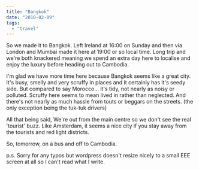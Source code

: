 ```yaml
---
title: "Bangkok"
date: "2010-02-09"
tags: 
  - "travel"
---
```


So we made it to Bangkok. Left Ireland at 16:00 on Sunday and then via London and Mumbai made it here at 19:00 or so local time. Long trip and we're both knackered meaning we spend an extra day here to localise and enjoy the luxury before heading out to Cambodia.

I'm glad we have more time here because Bangkok seems like a great city. It's busy, smelly and very scruffy in places and it certainly has it's seedy side. But compared to say Morocco... it's tidy, not nearly as noisy or polluted. Scruffy here seems to mean lived in rather than neglected. And there's not nearly as much hassle from touts or beggars on the streets. (the only exception being the tuk-tuk drivers)

All that being said, We're out from the main centre so we don't see the real 'tourist' buzz. Like Amsterdam, it seems a nice city if you stay away from the tourists and red light districts.

So, tomorrow, on a bus and off to Cambodia.

p.s. Sorry for any typos but wordpress doesn't resize nicely to a small EEE screen at all so I can't read what I write.
